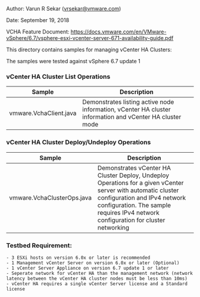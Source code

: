 Author: Varun R Sekar (vrsekar@vmware.com)

Date: September 19, 2018

VCHA Feature Document: https://docs.vmware.com/en/VMware-vSphere/6.7/vsphere-esxi-vcenter-server-671-availability-guide.pdf

This directory contains samples for managing vCenter HA Clusters:

The samples were tested against vSphere 6.7 update 1

### vCenter HA Cluster List Operations
Sample                                                                | Description
----------------------------------------------------------------------|-----------------------------------------------------------------------------------------------------------------------------------------------------------
vmware.VchaClient.java                           | Demonstrates listing active node information, vCenter HA cluster information and vCenter HA cluster mode

### vCenter HA Cluster Deploy/Undeploy Operations
Sample                                                                | Description
----------------------------------------------------------------------|-----------------------------------------------------------------------------------------------------------------------------------------------------------
vmware.VchaClusterOps.java                       | Demonstrates vCenter HA Cluster Deploy, Undeploy Operations for a given vCenter server with automatic cluster configuration and IPv4 network configuration. The sample requires IPv4 network configuration for cluster networking

### Testbed Requirement:
    - 3 ESXi hosts on version 6.0x or later is recommended
    - 1 Management vCenter Server on version 6.0x or later (Optional)
    - 1 vCenter Server Appliance on version 6.7 update 1 or later
    - Seperate network for vCenter HA than the management network (network latency between the vCenter HA cluster nodes must be less than 10ms)
    - vCenter HA requires a single vCenter Server license and a Standard license
